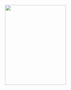 <p align="center">
  <img src="https://github.com/user-attachments/assets/e54e9388-8a3e-4ba0-8a6e-81123259d939" width="200" height="260"/>
</p>
